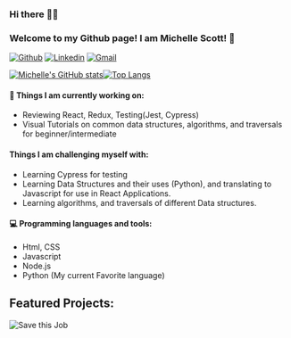 
### Hi there :raising_hand_woman: 
### Welcome to my Github page! I am Michelle Scott! :cherry_blossom:

[![Github](https://img.shields.io/badge/-Github-000?style=flat&logo=Github&logoColor=white)](https://github.com/scottmm374)
[![Linkedin](https://img.shields.io/badge/-LinkedIn-blue?style=flat&logo=Linkedin&logoColor=white)](https://www.linkedin.com/in/scottmm374/)
[![Gmail](https://img.shields.io/badge/-Gmail-c14438?style=flat&logo=Gmail&logoColor=white)](mailto:scottmm374@gmail.com)

 



[![Michelle's GitHub stats](https://github-readme-stats.vercel.app/api?username=scottmm374&theme=onedark&show_icons=true&include_all_commits=true&count_private=true&hide=stars)](https://github.com/scottmm374/github-readme-stats)[![Top Langs](https://github-readme-stats.vercel.app/api/top-langs/?username=scottmm374&layout=compact&theme=onedark&hide=go&exclude_repo=github-readme-stats,atozexp,Mscott-lectures,Practice-refresher,web-module-project-intro-css,Sprint-Challenge--User-Interface,User-Interface,UI-III-Flexbox,made-with-flexbox,DOM-One,vscode-debug-visualizer,web-module-project-intro-css,michelle-scott-portfolio,portfolio-website,Sprint-Challenge--Advanced-CSS,scottmm374.github.io,responsive-web-design-I)](https://github.com/scottmm374/github-readme-stats)



#### 🌱 Things I am currently working on: 
- Reviewing React, Redux, Testing(Jest, Cypress)
- Visual Tutorials on common data structures, algorithms, and traversals for beginner/intermediate


#### Things I am challenging myself with:
- Learning Cypress for testing
- Learning Data Structures and their uses (Python), and translating to Javascript for use in React Applications.
- Learning algorithms, and traversals of different Data structures. 



#### :computer: Programming languages and tools: 
- Html, CSS
- Javascript
- Node.js
- Python (My current Favorite language)

	
## Featured Projects:

![Save this Job](images/kanban.gif)




<!-- Here are some ideas to get you started:

<!--- 🔭 I’m currently working on ...
<!--<!--<!--<!--<!--<!--<!--- 🌱 I’m currently learning ...
<!--<!--<!--<!--<!--<!--- 👯 I’m looking to collaborate on ...
<!--<!--<!--<!--<!--- 🤔 I’m looking for help with ...
<!--<!--<!--<!--- 💬 Ask me about ...
<!--<!--<!--- 📫 How to reach me: ...
<!--<!--- 😄 Pronouns: ...
<!--- ⚡ Fun fact: ...
-->

